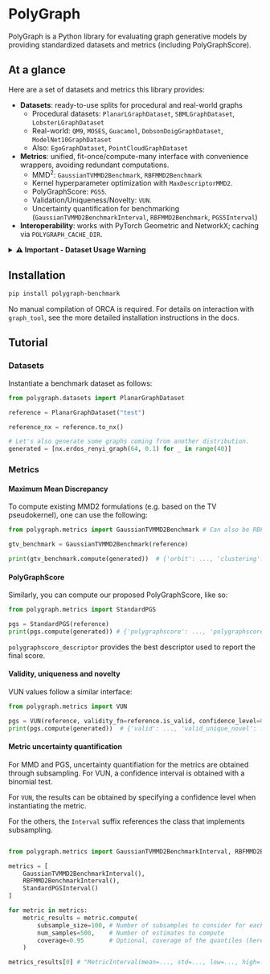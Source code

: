 # PolyGraph

PolyGraph is a Python library for evaluating graph generative models by providing standardized datasets and metrics 
(including PolyGraphScore).

## At a glance

Here are a set of datasets and metrics this library provides:
- **Datasets**: ready-to-use splits for procedural and real-world graphs
  - Procedural datasets: `PlanarLGraphDataset`, `SBMLGraphDataset`, `LobsterLGraphDataset`
  - Real-world: `QM9`, `MOSES`, `Guacamol`, `DobsonDoigGraphDataset`, `ModelNet10GraphDataset`
  - Also: `EgoGraphDataset`, `PointCloudGraphDataset`
- **Metrics**: unified, fit-once/compute-many interface with convenience wrappers, avoiding redundant computations.
  - MMD<sup>2</sup>: `GaussianTVMMD2Benchmark`, `RBFMMD2Benchmark`
  - Kernel hyperparameter optimization with `MaxDescriptorMMD2`.
  - PolyGraphScore: `PGS5`.
  - Validation/Uniqueness/Novelty: `VUN`.
  - Uncertainty quantification for benchmarking (`GaussianTVMMD2BenchmarkInterval`, `RBFMMD2Benchmark`, `PGS5Interval`)
- **Interoperability**: works with PyTorch Geometric and NetworkX; caching via `POLYGRAPH_CACHE_DIR`.


<details>
<summary><strong>⚠️ Important - Dataset Usage Warning</strong></summary>

**To help reproduce previous results, we provide the following datasets:**
- `PlanarGraphDataset`
- `SBMGraphDataset` 
- `LobsterGraphDataset`

But they should not be used for benchmarking, due to unreliable metric estimates (see our paper for more details).

We provide larger datasets that should be used instead:
- `PlanarLGraphDataset`
- `SBMLGraphDataset` 
- `LobsterLGraphDataset`

</details>

## Installation

```bash
pip install polygraph-benchmark
```

No manual compilation of ORCA is required. For details on interaction with `graph_tool`, see the more detailed installation instructions in the docs.

## Tutorial

### Datasets
Instantiate a benchmark dataset as follows:
```python
from polygraph.datasets import PlanarGraphDataset

reference = PlanarGraphDataset("test")

reference_nx = reference.to_nx()

# Let's also generate some graphs coming from another distribution.
generated = [nx.erdos_renyi_graph(64, 0.1) for _ in range(40)]
```

### Metrics

#### Maximum Mean Discrepancy
To compute existing MMD2 formulations (e.g. based on the TV pseudokernel), one can use the following:
```python
from polygraph.metrics import GaussianTVMMD2Benchmark # Can also be RBFMMD2Benchmark

gtv_benchmark = GaussianTVMMD2Benchmark(reference)

print(gtv_benchmark.compute(generated))  # {'orbit': ..., 'clustering': ..., 'degree': ..., 'spectral': ...}
```

#### PolyGraphScore
Similarly, you can compute our proposed PolyGraphScore, like so:

```python
from polygraph.metrics import StandardPGS 

pgs = StandardPGS(reference)
print(pgs.compute(generated)) # {'polygraphscore': ..., 'polygraphscore_descriptor': ..., 'subscores': {'orbit': ..., }}
```

`polygraphscore_descriptor` provides the best descriptor used to report the final score.

#### Validity, uniqueness and novelty
VUN values follow a similar interface:
```python
from polygraph.metrics import VUN

pgs = VUN(reference, validity_fn=reference.is_valid, confidence_level=0.95) # if applicable, validity functions are defined as a dataset attribute
print(pgs.compute(generated))  # {'valid': ..., 'valid_unique_novel': ..., 'valid_novel': ..., 'valid_unique': ...}
```

#### Metric uncertainty quantification

For MMD and PGS, uncertainty quantifiation for the metrics are obtained through subsampling. For VUN, a confidence interval is obtained with a binomial test.

For `VUN`, the results can be obtained by specifying a confidence level when instantiating the metric. 

For the others, the `Interval` suffix references the class that implements subsampling.

```python

from polygraph.metrics import GaussianTVMMD2BenchmarkInterval, RBFMMD2BenchmarkInterval, PGS5Interval

metrics = [
	GaussianTVMMD2BenchmarkInterval(), 
	RBFMMD2BenchmarkInterval(), 
	StandardPGSInterval()
]

for metric in metrics:
	metric_results = metric.compute(
		subsample_size=100, # Number of subsamples to consider for each estimate
		num_samples=500,    # Number of estimates to compute
		coverage=0.95       # Optional, coverage of the quantiles (here, 5th and 95th percentile)
	)

metrics_results[0] # "MetricInterval(mean=..., std=..., low=..., high=..., coverage=...)"
```

